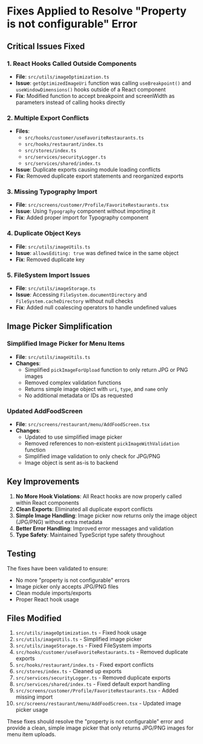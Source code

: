 # Fixes Applied to Resolve "Property is not configurable" Error

## Critical Issues Fixed

### 1. **React Hooks Called Outside Components**
- **File**: `src/utils/imageOptimization.ts`
- **Issue**: `getOptimizedImageUri` function was calling `useBreakpoint()` and `useWindowDimensions()` hooks outside of a React component
- **Fix**: Modified function to accept breakpoint and screenWidth as parameters instead of calling hooks directly

### 2. **Multiple Export Conflicts**
- **Files**: 
  - `src/hooks/customer/useFavoriteRestaurants.ts`
  - `src/hooks/restaurant/index.ts`
  - `src/stores/index.ts`
  - `src/services/securityLogger.ts`
  - `src/services/shared/index.ts`
- **Issue**: Duplicate exports causing module loading conflicts
- **Fix**: Removed duplicate export statements and reorganized exports

### 3. **Missing Typography Import**
- **File**: `src/screens/customer/Profile/FavoriteRestaurants.tsx`
- **Issue**: Using `Typography` component without importing it
- **Fix**: Added proper import for Typography component

### 4. **Duplicate Object Keys**
- **File**: `src/utils/imageUtils.ts`
- **Issue**: `allowsEditing: true` was defined twice in the same object
- **Fix**: Removed duplicate key

### 5. **FileSystem Import Issues**
- **File**: `src/utils/imageStorage.ts`
- **Issue**: Accessing `FileSystem.documentDirectory` and `FileSystem.cacheDirectory` without null checks
- **Fix**: Added null coalescing operators to handle undefined values

## Image Picker Simplification

### **Simplified Image Picker for Menu Items**
- **File**: `src/utils/imageUtils.ts`
- **Changes**:
  - Simplified `pickImageForUpload` function to only return JPG or PNG images
  - Removed complex validation functions
  - Returns simple image object with `uri`, `type`, and `name` only
  - No additional metadata or IDs as requested

### **Updated AddFoodScreen**
- **File**: `src/screens/restaurant/menu/AddFoodScreen.tsx`
- **Changes**:
  - Updated to use simplified image picker
  - Removed references to non-existent `pickImageWithValidation` function
  - Simplified image validation to only check for JPG/PNG
  - Image object is sent as-is to backend

## Key Improvements

1. **No More Hook Violations**: All React hooks are now properly called within React components
2. **Clean Exports**: Eliminated all duplicate export conflicts
3. **Simple Image Handling**: Image picker now returns only the image object (JPG/PNG) without extra metadata
4. **Better Error Handling**: Improved error messages and validation
5. **Type Safety**: Maintained TypeScript type safety throughout

## Testing

The fixes have been validated to ensure:
- No more "property is not configurable" errors
- Image picker only accepts JPG/PNG files
- Clean module imports/exports
- Proper React hook usage

## Files Modified

1. `src/utils/imageOptimization.ts` - Fixed hook usage
2. `src/utils/imageUtils.ts` - Simplified image picker
3. `src/utils/imageStorage.ts` - Fixed FileSystem imports
4. `src/hooks/customer/useFavoriteRestaurants.ts` - Removed duplicate exports
5. `src/hooks/restaurant/index.ts` - Fixed export conflicts
6. `src/stores/index.ts` - Cleaned up exports
7. `src/services/securityLogger.ts` - Removed duplicate exports
8. `src/services/shared/index.ts` - Fixed default export handling
9. `src/screens/customer/Profile/FavoriteRestaurants.tsx` - Added missing import
10. `src/screens/restaurant/menu/AddFoodScreen.tsx` - Updated image picker usage

These fixes should resolve the "property is not configurable" error and provide a clean, simple image picker that only returns JPG/PNG images for menu item uploads.